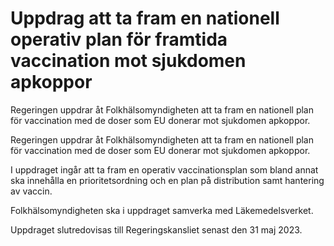 # Uppdrag att ta fram en nationell operativ plan för framtida vaccination mot sjukdomen apkoppor

Regeringen uppdrar åt Folkhälsomyndigheten att ta fram en nationell plan för vaccination med de doser som EU donerar mot sjukdomen apkoppor.

Regeringen uppdrar åt Folkhälsomyndigheten att ta fram en nationell plan för vaccination med de doser som EU donerar mot sjukdomen apkoppor.

I uppdraget ingår att ta fram en operativ vaccinationsplan som bland annat ska innehålla en prioritetsordning och en plan på distribution samt hantering av vaccin.

Folkhälsomyndigheten ska i uppdraget samverka med Läkemedelsverket.

Uppdraget slutredovisas till Regeringskansliet senast den 31 maj 2023.
